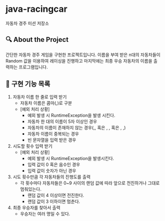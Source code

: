 # java-racingcar

자동차 경주 미션 저장소

## 🔍 About the Project
간단한 자동차 경주 게임을 구현한 프로젝트입니다.
이름을 부여 받은 n대의 자동차들이 Random 값을 이용하여 레이싱을 진행하고
마지막에는 최종 우승 자동차의 이름을 출력하는 프로그램입니다.

## 📝 구현 기능 목록
1. 자동차 이름 한 줄로 입력 받기
   - 자동차 이름은 콤마(,)로 구분
   - [예외 처리 상황]
     - 예외 발생 시 RuntimeException을 발생 시킨다.
     - 자동차 한 대의 이름이 5자 이상인 경우
     - 자동차의 이름이 존재하지 않는 경우(,, 혹은 , , 혹은 ,      ,)
     - 자동차 이름이 중복되는 경우
     - 빈 문자열을 입력 받은 경우
2. 시도할 횟수 입력 받기
    - [예외 처리 상황]
       - 예외 발생 시 RuntimeException을 발생시킨다.
       - 입력 값이 0 혹은 음수인 경우
       - 입력 값이 숫자가 아닌 경우
3. 시도 횟수만큼 각 자동차들의 진행도를 출력
   - 각 횟수마다 자동차들은 0~9 사이의 랜덤 값에 따라 앞으로 전진하거나 그대로 멈춰있는다.
      - 랜덤 값이 4 이상이면 전진한다.
      - 랜덤 값이 3 이하이면 멈춘다. 
4. 최종 우승자를 찾아서 출력
   - 우승자는 여러 명일 수 있다.
